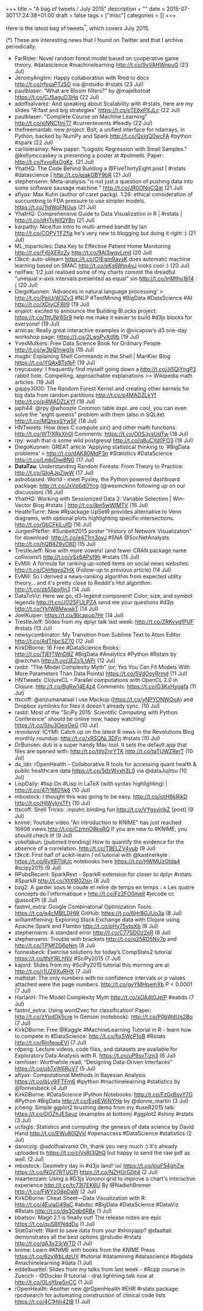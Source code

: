 +++
title = "A bag of tweets / July 2015"
description = ""
date = 2015-07-30T17:24:38+01:00
draft = false
tags = ["misc"]
categories = []
+++

Here is the latest bag of tweets<sup>\*</sup>, which covers July 2015.

<!--more-->

(\*) These are interesting news that I found on Twitter and that I archive periodically.

- FarRider: Novel random forest model based on cooperative game theory. #datascience #machinelearning <http://t.co/9vVAHWnpuO> (23 Jul)
- JeromyAnglim: Happy collaboration with Rmd to docx <http://t.co/rfssaPTJSO> via @rstudio #rstats (23 Jul)
- paulblaser: “What are Bloom filters?” by @majelbstoat <https://t.co/CJ5aguO3Hp> (22 Jul)
- adolfoalvarez: And speaking about Scalability with #rstats, here are my slides "R:fast and big strategies" <https://t.co/cTE6xPXJLc> (22 Jul)
- paulblaser: "Complete Course on Machine Learning" <http://t.co/xjNNCfmjT7> #currentevents #feedly (22 Jul)
- thefreemanlab: new project: Bolt, a unified interface for ndarrays, in Python, backed by NumPy and Spark <http://t.co/QxjgQ0wcFA> #python #spark (22 Jul)
- carlislerainey: New paper: "Logistic Regression with Small Samples." @kellymccaskey is presenting a poster at #polmeth. Paper: <http://t.co/fvvoRxOgKz>. (21 Jul)
- YhatHQ: The Code Behind Building a @FiveThirtyEight post | #rstats #datascience | <http://t.co/pjakGBY9bR> (21 Jul)
- stephensenn: Meta-analysis "is not just a question of pushing data into some software sausage machine " <http://t.co/JR0ONoCQat> (21 Jul)
- aflyax: Max Kuhn (author of caret packg). 1:26: ethical consideration of succumbing to FDA pressure to use simpler models. <https://t.co/1IdWoFNUus> (21 Jul)
- YhatHQ: Comprehensive Guide to Data Visualization in R | #rstats | <http://t.co/dHTvN1QYBn> (21 Jul)
- karpathy: Nice/fun intro to multi-armed bandit by Ian <http://t.co/COPVTFZfla> he's very new to blogging but doing it right :) (21 Jul)
- ML_toparticles: Data Key to Effective Patient Home Monitoring <http://t.co/Fj6jXERzZy> <http://t.co/9Al3wqvLmd> (20 Jul)
- t3kcit: auto-sklearn <https://t.co/O1Egm9aysK> does automatic machine learning based on SMAC <http://t.co/eKs68hn4vJ> looks cool :) (20 Jul)
- neilfws: 1/2 just realised some of my charts commit the dreadful "unequal x-axis intervals presented as equal" sin <http://t.co/inMthu1b14> :( (20 Jul)
- DiegoKuonen: 'Advances in natural language processing' > <http://t.co/PeiUrW3Zy3> #NLP #TextMining #BigData #DataScience #AI <http://t.co/XDjyCF8II9> (19 Jul)
- enjalot: excited to announce the Building Bl.ocks project: <https://t.co/1ttUNr8Sr9> help me make it easier to build #d3js blocks for everyone! (19 Jul)
- arnicas: Really great interactive examples in @vicapow’s d3 one-day workshop page: <https://t.co/2LwsPyXd9b> (19 Jul)
- YvesMulkers: Free Data Science Book for Ordinary People <http://t.co/w3bQ1nwg1s> (19 Jul)
- msgbi: Explaining Shell Commands in the Shell | ManKier Blog <https://t.co/YQAxBTsfbF> (19 Jul)
- treycausey: I frequently find myself going down a <http://t.co/Ji5QjYngP3> rabbit hole. Compelling, approachable explanations >> Wikipedia math articles. (19 Jul)
- gappy3000: The Random Forest Kernel and creating other kernels for big data from random partitions <http://t.co/p4MADZLkYf> <http://t.co/p4MADZLkYf> (18 Jul)
- japh44: @rpy @whoozle Common table expr. are cool, you can even solve the "eight queens" problem with them (also in SQLite) <http://t.co/MQnvxSYw5F> (18 Jul)
- HNTweets: How does C compute sin() and other math functions: <http://t.co/WTIXRkXh0l> Comments: <https://t.co/O0SJysUdTw> (18 Jul)
- rpy: woah that is some wild postgresql <http://t.co/q8uCYd0FO3> (18 Jul)
- DiegoKuonen: GREAT article 'Applying statistical thinking to ‘#BigData problems' > <http://t.co/dAK80MdP3n> #Statistics #DataScience <http://t.co/LmbjDiwBNG> (17 Jul)
- **DataTau**: Understanding Random Forests: From Theory to Practice: <http://t.co/QIoAJqZjwW> (17 Jul)
- astrobiased: World - meet Pyxley, the Python powered dashboard package: <http://t.co/JxVp6dOYcg> (@wesmckinn following up on our discussion) (16 Jul)
- YhatHQ: Working with Sessionized Data 2: Variable Selection | Win-Vector Blog #rstats | <http://t.co/Ibn5wWIMTV> (16 Jul)
- HeathrTurnr: New #Rpackage UpSetR provides alternative to Venn diagrams, with optional plots highlighting specific intersections. <http://t.co/GbCFklLufD> (16 Jul)
- JurgenPfeffer: #Sunbelt2015 poster "History of Network Visualization" for download: <http://t.co/e471rn3ovJ> #SNA @SocNetAnalysts <http://t.co/hQB8Z8yD8D> (15 Jul)
- TrestleJeff: Now with more vowels! (and fewer CRAN package name collisions!) <http://t.co/ySx6APsf9h> #rstats (15 Jul)
- EvMill: A formula for ranking up-voted items on social news websites: <http://t.co/CkHtgvqZHX> (Follow-up to previous article) (14 Jul)
- EvMill: So I derived a news-ranking algorithm from expected utility theory… and it's pretty close to Reddit's Hot algorithm: <http://t.co/zb55bofIn3> (14 Jul)
- DataToViz: Here we go, d3-legend component! Color, size, and symbol legends <http://t.co/JO25FULPZA> send me your questions #d3js <http://t.co/YkfWBMwwkT> (14 Jul)
- JoelKuiper: <https://t.co/BIcapup7Hr> (14 Jul)
- TrestleJeff: Slides from my dplyr talk last week: <http://t.co/ZRKvygfPUF> #rstats (13 Jul)
- newsycombinator: My Transition from Sublime Text to Atom Editor <http://t.co/AdThbcSZ70> (12 Jul)
- KirkDBorne: 16 Free #DataScience Books: <http://t.co/TjEfTWnD9Z> #BigData #Analytics #Python #Rstats by @wzchen <http://t.co/JEZs1LtAPr> (12 Jul)
- rasbt: "The Model Complexity Myth" (or, Yes You Can Fit Models With More Parameters Than Data Points) <https://t.co/5VdOovRrmd> (11 Jul)
- HNTweets: ClojureCL – Parallel computations with OpenCL 2.0 in Clojure: <http://t.co/BgRw14E4z4> Comments: <https://t.co/O3KxHyoafa> (11 Jul)
- ttscoff: @anzumanataal I use Mackup (<https://t.co/yNPYONWOoA>) and Dropbox symlinks for files it doesn't already sync. (10 Jul)
- rasbt: Most of the "SciPy 2015: Scientific Computing with Python Conference" should be online now, happy watching! <https://t.co/5hu3OeoOeG> (10 Jul)
- revodavid: ICYMI: Catch up on the latest R news in the Revolutions Blog monthly roundup: <http://t.co/xRSQNL3DFn> #rstats (10 Jul)
- DrBunsen: duti is a super handy Mac tool. It sets the default app that files are opened with: <http://t.co/tjhjZnrYTK> <http://t.co/taTUWZRerT> (10 Jul)
- ds_ldn: rOpenHealth - Collaborative R tools for accessing quant health & public healthcare data <https://t.co/5dzWvxh3L0> via @dataJujitsu (10 Jul)
- LispDaily: #lisp On #Lisp in LaTeX (with syntax highlighting) | <http://t.co/47r1MO1jk6> (10 Jul)
- mbostock: I thought this was going to be easy. <http://t.co/ioIH8kRjkD> <http://t.co/HlWvkniTFt> (10 Jul)
- ttscoff: Shell Tricks: .inputrc binding fun <http://t.co/VYgsvirIkZ> [post] (9 Jul)
- knime: Youtube video "An introduction to KNIME" has just reached 16606 views <http://t.co/CzmnO8ksRQ> If you are new to #KNIME, you should check it! (9 Jul)
- yokofakun: [pubmed trending] How to quantify the evidence for the absence of a correlation. <http://t.co/T8ELZV4vub> (9 Jul)
- t3kcit: First half of scikit-learn / ml tutorial with @kastnerkyle : <https://t.co/6yII971dUc> notebooks here <https://t.co/HWMUzOtda4> #scipy2015 (9 Jul)
- RPubsRecent: SparkRext - SparkR extension for closer to dplyr #rstats #SparkR <http://t.co/XtXlR0Zlsn> (8 Jul)
- bzg2: A garder sous le coude et relire de temps en temps : « Les quatre concepts de l'informatique » <http://t.co/Fz2FO0melI> #jecode cc @assoEPI (8 Jul)
- fastml_extra: Google Combinatorial Optimization Tools: <https://t.co/q4cMBlLDHW> GitHub: <https://t.co/6HrBGJUo3a> (8 Jul)
- williamtfleming: Exploring Stack Exchange data with Clojure using Apache Spark and Flambo <http://t.co/pHy75ytqXb> (8 Jul)
- stephensenn: A standard error <http://t.co/C77SDOz2sR> (8 Jul)
- stephensenn: Trouble with brackets <http://t.co/q25RD5Nv7p> and <http://t.co/TPMfZG6pNm> (8 Jul)
- fonnesbeck: Exercise solutions for today’s CompStats2 tutorial <https://t.co/tfsYIRLhNV> #SciPy2015 (7 Jul)
- kajord: Slides from my #SciPy2015 tutorial this morning are at <http://t.co/r1UZ6XuRHX> (7 Jul)
- mattstat: The only numbers with no confidence intervals or p values attached were the page numbers. <http://t.co/gyYMHpemXb> P < 0.0001 (7 Jul)
- HarlanH: The Model Complexity Myth <http://t.co/xOA4t0JelP> #eabds (7 Jul)
- fastml_extra: Using word2vec for classification! Paper: <http://t.co/zYpdDk5cre> In Gensim (notebook): <http://t.co/P0bWdUg2Bo> (7 Jul)
- KirkDBorne: Free @Kaggle #MachineLearning Tutorial in R - learn how to compete in #DataScience: <http://t.co/fjxSWcP1oB> #Rstats <http://t.co/Rjn1eouEVI> (7 Jul)
- rdpeng: Lecture videos, code files, and datasets are available for Exploratory Data Analysis with R. <https://t.co/uP9svTizn3> (6 Jul)
- ramhiser: Worthwhile read. “Designing Data-Driven Interfaces” <https://t.co/ubTxW6RuV7> (5 Jul)
- aflyax: Computational Methods in Bayesian Analysis <https://t.co/bLv9iFTFm6> #ipython #machinelearning #statistics by @fonnesbeck (4 Jul)
- KirkDBorne: #DataScience IPython Notebooks: <http://t.co/Fz0xBsyY7G> #Python #BigData <http://t.co/EvpEWjNYHe> by @donne_martin (3 Jul)
- jcheng: Simple ggplot2 brushing demo from my #useR2015 talk: <https://t.co/DGZhJESeuz> (examples at bottom) #ggplot2 #shiny #rstats (3 Jul)
- ucfagls: Statistics and computing: the genesis of data science by David Hand <http://t.co/EWu80QViil> #openaccess #DataScience #statistics (2 Jul)
- daroczig: @adolfoalvarez Oh, thank you very much :) It's already uploaded to <https://t.co/ciVsRI3QhQ> but happy to send the raw pdf as well. (2 Jul)
- mbostock: Geometry day in #d3js land! \o/ <https://t.co/louF54ghZw> <https://t.co/NGV7RTUCPl> <https://t.co/NZHOrG0it4> (2 Jul)
- maartenzam: Using a #D3js Voronoi grid to improve a chart's interactive experience <http://t.co/tc73I7EK6U> By @NadiehBremer <http://t.co/FWYzG8pDaW> (2 Jul)
- KirkDBorne: Cheat Sheet—Data Visualization with R: <http://t.co/4EulaO49aC> #abdsc #BigData #DataScience #DataViz #Rstats <http://t.co/dq3Odb6RBx> (1 Jul)
- bbatsov: Magit 2.1 is finally out! The release notes are epic <https://t.co/quS8XNddDu> (1 Jul)
- StatGarrett: Want to save data from your #shinyapp? @daattali demonstrates all the best options @rstudio #rstats <http://t.co/dA3y23rWTD> (1 Jul)
- knime: Learn #KNIME with books from the KNIME Press <https://t.co/6zyWbLdzUV> #tutorial #datamining #datascience #bigdata #machinelearning #data (1 Jul)
- eddelbuettel: Slides from my talks from last week - #Rcpp course in Zuerich - @Docker R tutorial - drat lightning talk now at <http://t.co/OLoYbw5nCC> (1 Jul)
- rOpenHealth: Another new @rOpenHealth #EHR #rstats package: rpcdsearch for automating construction of clinical code lists <https://t.co/4C1Hjh42IB> (1 Jul)
